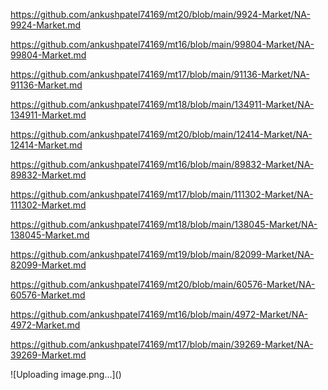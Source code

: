 <p><a href="https://github.com/ankushpatel74169/mt20/blob/main/9924-Market/NA-9924-Market.md">https://github.com/ankushpatel74169/mt20/blob/main/9924-Market/NA-9924-Market.md</a></p><p><a href="https://github.com/ankushpatel74169/mt16/blob/main/99804-Market/NA-99804-Market.md">https://github.com/ankushpatel74169/mt16/blob/main/99804-Market/NA-99804-Market.md</a></p><p><a href="https://github.com/ankushpatel74169/mt17/blob/main/91136-Market/NA-91136-Market.md">https://github.com/ankushpatel74169/mt17/blob/main/91136-Market/NA-91136-Market.md</a></p><p><a href="https://github.com/ankushpatel74169/mt18/blob/main/134911-Market/NA-134911-Market.md">https://github.com/ankushpatel74169/mt18/blob/main/134911-Market/NA-134911-Market.md</a></p><p><a href="https://github.com/ankushpatel74169/mt20/blob/main/12414-Market/NA-12414-Market.md">https://github.com/ankushpatel74169/mt20/blob/main/12414-Market/NA-12414-Market.md</a></p><p><a href="https://github.com/ankushpatel74169/mt16/blob/main/89832-Market/NA-89832-Market.md">https://github.com/ankushpatel74169/mt16/blob/main/89832-Market/NA-89832-Market.md</a></p><p><a href="https://github.com/ankushpatel74169/mt17/blob/main/111302-Market/NA-111302-Market.md">https://github.com/ankushpatel74169/mt17/blob/main/111302-Market/NA-111302-Market.md</a></p><p><a href="https://github.com/ankushpatel74169/mt18/blob/main/138045-Market/NA-138045-Market.md">https://github.com/ankushpatel74169/mt18/blob/main/138045-Market/NA-138045-Market.md</a></p><p><a href="https://github.com/ankushpatel74169/mt19/blob/main/82099-Market/NA-82099-Market.md">https://github.com/ankushpatel74169/mt19/blob/main/82099-Market/NA-82099-Market.md</a></p><p><a href="https://github.com/ankushpatel74169/mt20/blob/main/60576-Market/NA-60576-Market.md">https://github.com/ankushpatel74169/mt20/blob/main/60576-Market/NA-60576-Market.md</a></p><p><a href="https://github.com/ankushpatel74169/mt16/blob/main/4972-Market/NA-4972-Market.md">https://github.com/ankushpatel74169/mt16/blob/main/4972-Market/NA-4972-Market.md</a></p><p><a href="https://github.com/ankushpatel74169/mt17/blob/main/39269-Market/NA-39269-Market.md">https://github.com/ankushpatel74169/mt17/blob/main/39269-Market/NA-39269-Market.md</a></p>
![Uploading image.png…]()

